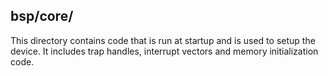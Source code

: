 ## bsp/core/

This directory contains code that is run at startup and is used to setup the device. It includes trap handles, interrupt vectors and memory initialization code.
